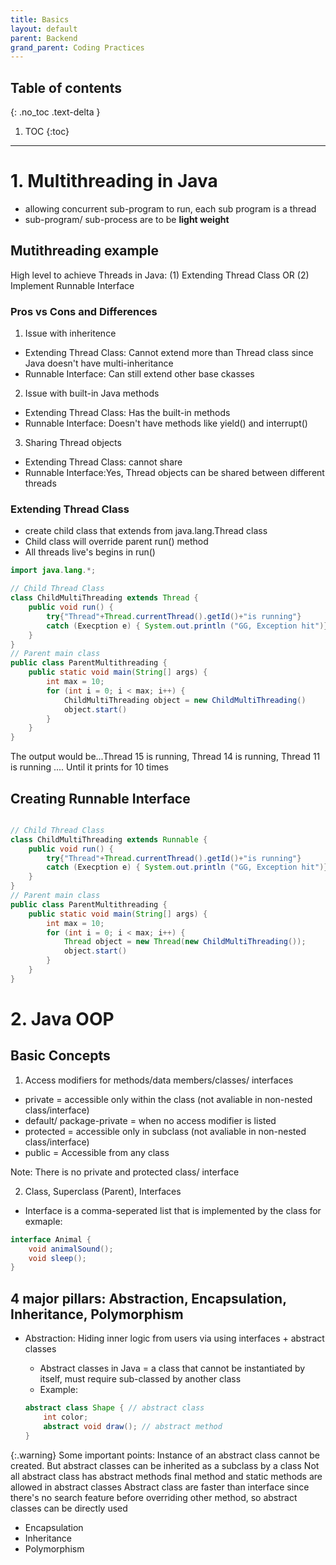 ```yaml
---
title: Basics
layout: default
parent: Backend 
grand_parent: Coding Practices
---
```


## Table of contents
{: .no_toc .text-delta }

1. TOC
{:toc}

---

# 1. Multithreading in Java
- allowing concurrent sub-program to run, each sub program is a thread
- sub-program/ sub-process are to be **light weight**

## Mutithreading example

High level to achieve Threads in Java:
(1) Extending Thread Class OR (2) Implement Runnable Interface

### Pros vs Cons and Differences
1. Issue with inheritence 
- Extending Thread Class: Cannot extend more than Thread class since Java doesn't have multi-inheritance
- Runnable Interface: Can still extend other base ckasses

2. Issue with built-in Java methods
- Extending Thread Class: Has the built-in methods
- Runnable Interface: Doesn't have methods like yield() and interrupt() 

3. Sharing Thread objects
- Extending Thread Class:  cannot share
- Runnable Interface:Yes, Thread objects can be shared between different threads


### Extending Thread Class
- create child class that extends from java.lang.Thread class
- Child class will override parent run() method
- All threads live's begins in run()

```java
import java.lang.*;

// Child Thread Class
class ChildMultiThreading extends Thread {
	public void run() {
		try{"Thread"+Thread.currentThread().getId()+"is running"}
		catch (Execption e) { System.out.println ("GG, Exception hit")}
	}
}
// Parent main class
public class ParentMultithreading {
	public static void main(String[] args) {
		int max = 10;
		for (int i = 0; i < max; i++) {
			ChildMultiThreading object = new ChildMultiThreading()
			object.start()
		}
	}
}

```

The output would be...Thread 15 is running, Thread 14 is running, Thread 11 is running ....
Until it prints for 10 times

## Creating Runnable Interface
```java

// Child Thread Class
class ChildMultiThreading extends Runnable {
	public void run() {
		try{"Thread"+Thread.currentThread().getId()+"is running"}
		catch (Execption e) { System.out.println ("GG, Exception hit")}
	}
}
// Parent main class
public class ParentMultithreading {
	public static void main(String[] args) {
		int max = 10;
		for (int i = 0; i < max; i++) {
			Thread object = new Thread(new ChildMultiThreading());
			object.start()
		}
	}
}

```

# 2. Java OOP

## Basic Concepts 
1. Access modifiers for methods/data members/classes/ interfaces
- private = accessible only within the class (not avaliable in non-nested class/interface)
- default/ package-private = when no access modifier is listed 
- protected = accessible only in subclass  (not avaliable in non-nested class/interface)
- public = Accessible from any class

Note: There is no private and protected class/ interface

2. Class, Superclass (Parent), Interfaces
- Interface is a comma-seperated list that is implemented by the class
for exmaple:
```java
interface Animal {
	void animalSound();
	void sleep();
}
```

## 4 major pillars: Abstraction, Encapsulation, Inheritance, Polymorphism
- Abstraction: Hiding inner logic from users via using interfaces + abstract classes
	- Abstract classes in Java = a class that cannot be instantiated by itself, must require sub-classed by another class
	- Example:

	```java
	abstract class Shape { // abstract class
		int color;
		abstract void draw(); // abstract method
	}
	```
{:.warning}
 Some important points: 
	Instance of an abstract class cannot be created. But abstract classes can be inherited as a subclass by a class
	Not all abstract class has abstract methods
	final method and static methods are allowed in abstract classes
	Abstract class are faster than interface since there's no search feature before overriding other method, so abstract classes can be directly used

- Encapsulation
- Inheritance
- Polymorphism

